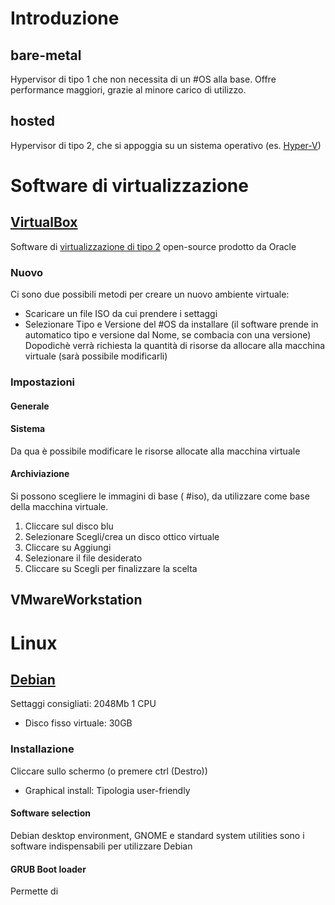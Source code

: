 # Introduzione

## bare-metal
Hypervisor di tipo 1 che non necessita di un #OS alla base. Offre performance maggiori, grazie al minore carico di utilizzo.
## hosted
Hypervisor di tipo 2, che si appoggia su un sistema operativo (es. [Hyper-V](Windows.md#Hyper-V))
# Software di virtualizzazione
## [VirtualBox](**https://www.virtualbox.org/**)
Software di [virtualizzazione di tipo 2](#hosted) open-source prodotto da Oracle
### Nuovo
Ci sono due possibili metodi per creare un nuovo ambiente virtuale:
- Scaricare un file ISO da cui prendere i settaggi
- Selezionare Tipo e Versione del #OS da installare (il software prende in automatico tipo e versione dal Nome, se combacia con una versione)
Dopodichè verrà richiesta la quantità di risorse da allocare alla macchina virtuale (sarà possibile modificarli)
### Impostazioni
#### Generale
#### Sistema
Da qua è possibile  modificare le risorse allocate alla macchina virtuale
#### Archiviazione
Si possono scegliere le immagini di base ( #iso), da utilizzare come base della macchina virtuale.
1. Cliccare sul disco blu
2. Selezionare Scegli/crea un disco ottico virtuale
3.  Cliccare su Aggiungi
4. Selezionare il file desiderato
5. Cliccare su Scegli per finalizzare la scelta

## VMwareWorkstation
# Linux
## [Debian](**https://cdimage.debian.org/debian-cd/current/amd64/iso-cd/**)
Settaggi consigliati:
2048Mb
1 CPU
- Disco fisso virtuale: 30GB
### Installazione
Cliccare sullo schermo (o premere ctrl (Destro))
- Graphical install: Tipologia user-friendly
#### Software selection
Debian desktop environment, GNOME e standard system utilities sono i software indispensabili per utilizzare Debian
#### GRUB Boot loader
Permette di 